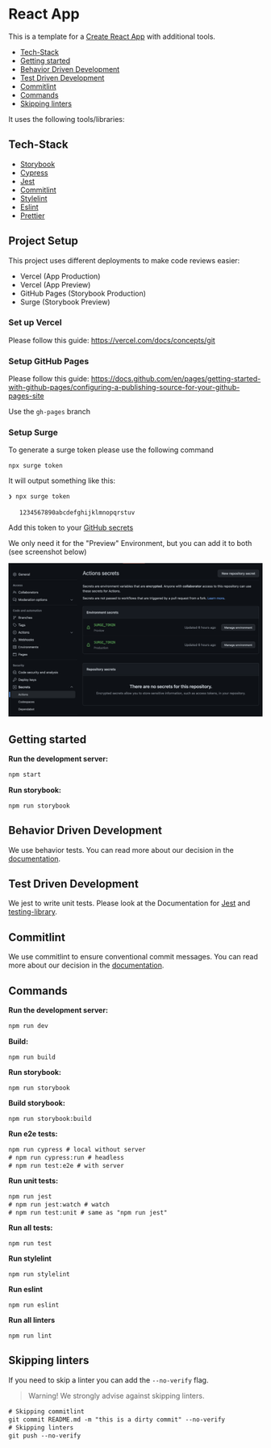 # React App

This is a template for a [Create React App](https://create-react-app.dev/) with additional tools.

<!-- toc -->

-   [Tech-Stack](#tech-stack)
-   [Getting started](#getting-started)
-   [Behavior Driven Development](#behavior-driven-development)
-   [Test Driven Development](#test-driven-development)
-   [Commitlint](#commitlint)
-   [Commands](#commands)
-   [Skipping linters](#skipping-linters)

<!-- tocstop -->

It uses the following tools/libraries:

## Tech-Stack

-   [Storybook](https://storybook.js.org/)
-   [Cypress](https://cypress.io/)
-   [Jest](https://jestjs.io/)
-   [Commitlint](https://commitlint.js.org/)
-   [Stylelint](https://stylelint.io/)
-   [Eslint](https://eslint.org/)
-   [Prettier](https://prettier.io/)

## Project Setup

This project uses different deployments to make code reviews easier:

-   Vercel (App Production)
-   Vercel (App Preview)
-   GitHub Pages (Storybook Production)
-   Surge (Storybook Preview)

### Set up Vercel

Please follow this guide: https://vercel.com/docs/concepts/git

### Setup GitHub Pages

Please follow this guide: https://docs.github.com/en/pages/getting-started-with-github-pages/configuring-a-publishing-source-for-your-github-pages-site

Use the `gh-pages` branch

### Setup Surge

To generate a surge token please use the following command

```shell
npx surge token
```

It will output something like this:

```shell
❯ npx surge token

   1234567890abcdefghijklmnopqrstuv
```

Add this token to your [GitHub secrets](https://docs.github.com/en/actions/security-guides/encrypted-secrets)

We only need it for the "Preview" Environment, but you can add it to both (see screenshot below)

![GitHub Secret for Surge](./docs/resources/github-secrets-surge.png)

## Getting started

**Run the development server:**

```bash
npm start
```

**Run storybook:**

```shell
npm run storybook
```

## Behavior Driven Development

We use behavior tests. You can read more about our decision in the
[documentation](./docs/BEHAVIOR_DRIVEN_DEVELOPMENT.md).

## Test Driven Development

We jest to write unit tests. Please look at the Documentation for [Jest](https://jestjs.io/)
and [testing-library](https://testing-library.com/docs/react-testing-library/intro/).

## Commitlint

We use commitlint to ensure conventional commit messages. You can read more about our decision in
the [documentation](./docs/COMMITS.md).

## Commands

**Run the development server:**

```bash
npm run dev
```

**Build:**

```shell
npm run build
```

**Run storybook:**

```shell
npm run storybook
```

**Build storybook:**

```shell
npm run storybook:build
```

**Run e2e tests:**

```shell
npm run cypress # local without server
# npm run cypress:run # headless
# npm run test:e2e # with server
```

**Run unit tests:**

```shell
npm run jest
# npm run jest:watch # watch
# npm run test:unit # same as "npm run jest"
```

**Run all tests:**

```shell
npm run test
```

**Run stylelint**

```shell
npm run stylelint
```

**Run eslint**

```shell
npm run eslint
```

**Run all linters**

```shell
npm run lint
```

## Skipping linters

If you need to skip a linter you can add the `--no-verify` flag.

> Warning! We strongly advise against skipping linters.

```shell
# Skipping commitlint
git commit README.md -m "this is a dirty commit" --no-verify
# Skipping linters
git push --no-verify
```
